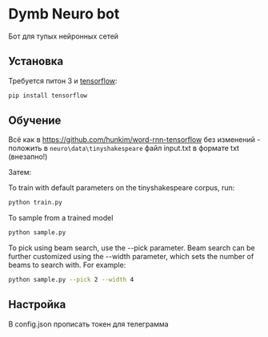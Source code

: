 Dymb Neuro bot
==================
Бот для тупых нейронных сетей

Установка
---------

Требуется питон 3 и [tensorflow](https://www.tensorflow.org/install/install_linux):
```bash
pip install tensorflow
```
Обучение
--------
Всё как в https://github.com/hunkim/word-rnn-tensorflow без изменений - положить в `neuro\data\tinyshakespeare` 
файл input.txt в формате txt (внезапно!)

Затем:

To train with default parameters on the tinyshakespeare corpus, run:
```bash
python train.py
```
To sample from a trained model
```bash
python sample.py
```
To pick using beam search, use the --pick parameter. Beam search can be further customized using the --width parameter, which sets the number of beams to search with. For example:
```bash
python sample.py --pick 2 --width 4
```
Настройка
---------
В config.json прописать токен для телеграмма